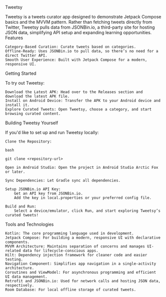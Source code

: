 Tweetsy

Tweetsy is a tweets curator app designed to demonstrate Jetpack Compose basics and the MVVM pattern. Rather than fetching tweets directly from Twitter, Tweetsy pulls data from JSONBin.io, a third-party site for hosting JSON data, simplifying API setup and expanding learning opportunities.
Features

    Category-Based Curation: Curate tweets based on categories.
    Offline-Ready: Uses JSONBin.io to pull data, so there’s no need for a direct Twitter API.
    Smooth User Experience: Built with Jetpack Compose for a modern, responsive UI.

Getting Started

To try out Tweetsy:

    Download the Latest APK: Head over to the Releases section and download the latest APK file.
    Install on Android Device: Transfer the APK to your Android device and install it.
    Explore Curated Tweets: Open Tweetsy, choose a category, and start browsing curated content.

Building Tweetsy Yourself

If you'd like to set up and run Tweetsy locally:

    Clone the Repository:

    bash

    git clone <repository-url>

    Open in Android Studio: Open the project in Android Studio Arctic Fox or later.

    Sync Dependencies: Let Gradle sync all dependencies.

    Setup JSONBin.io API Key:
        Get an API key from JSONBin.io.
        Add the key in local.properties or your preferred config file.

    Build and Run:
        Select a device/emulator, click Run, and start exploring Tweetsy’s curated tweets!

Tools and Technologies

    Kotlin: The core programming language used in development.
    Jetpack Compose: For building a modern, responsive UI with declarative components.
    MVVM Architecture: Maintains separation of concerns and manages UI-related data for lifecycle-conscious apps.
    Hilt: Dependency injection framework for cleaner code and easier testing.
    Navigation Component: Simplifies app navigation in a single-activity architecture.
    Coroutines and ViewModel: For asynchronous programming and efficient UI data management.
    Retrofit and JSONBin.io: Used for network calls and hosting JSON data, respectively.
    Room Database: For local offline storage of curated tweets.
